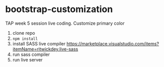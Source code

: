 # bootstrap-customization

TAP week 5 session live coding. Customize primary color

1. clone repo
2. `npm install`
3. install SASS live compiler https://marketplace.visualstudio.com/items?itemName=ritwickdey.live-sass
4. run sass compiler
5. run live server
